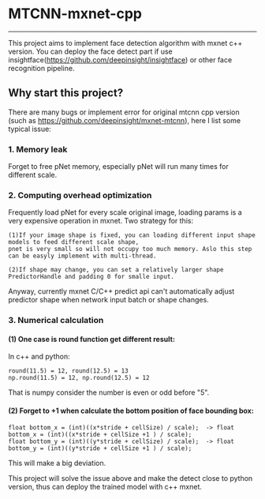 # MTCNN-mxnet-cpp
--------------------
This project aims to implement face detection algorithm with mxnet c++ version. You can deploy the face detect part if use insightface(https://github.com/deepinsight/insightface) or other face recognition pipeline.

## Why start this project?
There are many bugs or implement error for original mtcnn cpp version (such as https://github.com/deepinsight/mxnet-mtcnn), here I list some typical issue:

### 1. Memory leak
Forget to free pNet memory, especially pNet will run many times for different scale.
    
### 2. Computing overhead optimization
Frequently load pNet for every scale original image, loading params is a very expensive operation in mxnet. Two strategy for this:  

    (1)If your image shape is fixed, you can loading different input shape models to feed different scale shape, 
    pnet is very small so will not occupy too much memory. Aslo this step can be easyly implement with multi-thread.
    
    (2)If shape may change, you can set a relatively larger shape PredictorHandle and padding 0 for smalle input.
    
Anyway, currently mxnet C/C++ predict api can't automatically adjust predictor shape when network input batch or shape changes.

### 3. Numerical calculation
#### (1) One case is round function get different result:
In c++ and python:

    round(11.5) = 12, round(12.5) = 13  
    np.round(11.5) = 12, np.round(12.5) = 12  
That is numpy consider the number is even or odd before "5".
#### (2) Forget to +1 when calculate the bottom position of face bounding box:  
    float bottom_x = (int)((x*stride + cellSize) / scale);  -> float bottom_x = (int)((x*stride + cellSize +1 ) / scale); 
    float bottom_y = (int)((y*stride + cellSize) / scale);  -> float bottom_y = (int)((y*stride + cellSize +1 ) / scale);

This will make a big deviation.

This project will solve the issue above and make the detect close to python version, thus can deploy the trained model with c++ mxnet.
